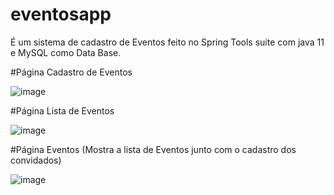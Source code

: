 # eventosapp

É um sistema de cadastro de Eventos feito no Spring Tools suite com java 11 e MySQL como Data Base.

#Página Cadastro de Eventos

![image](https://user-images.githubusercontent.com/81328789/136540272-fd9dec97-a7f4-4543-9bc1-ca7c9a8e055f.png)


#Página Lista de Eventos

![image](https://user-images.githubusercontent.com/81328789/136540711-1ade7ede-c425-499d-b5d2-41c339274cd8.png)


#Página Eventos (Mostra a lista de Eventos junto com o cadastro dos convidados)

![image](https://user-images.githubusercontent.com/81328789/136540932-16185da8-6b64-4857-944e-c75d5785901c.png)
